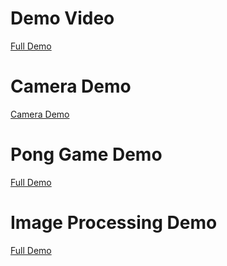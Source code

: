 # Demo Video
[Full Demo](https://github.com/aditya-167/SuperPong-FPGA/blob/main/assets/full_demo.mp4)

# Camera Demo
[Camera Demo](https://github.com/aditya-167/SuperPong-FPGA/blob/main/assets/camera_interface.mp4)

# Pong Game Demo
[Full Demo](https://github.com/aditya-167/SuperPong-FPGA/blob/main/assets/pong_demo.mp4)

# Image Processing Demo
[Full Demo](https://github.com/aditya-167/SuperPong-FPGA/blob/main/assets/img_processing_unit.mp4)
